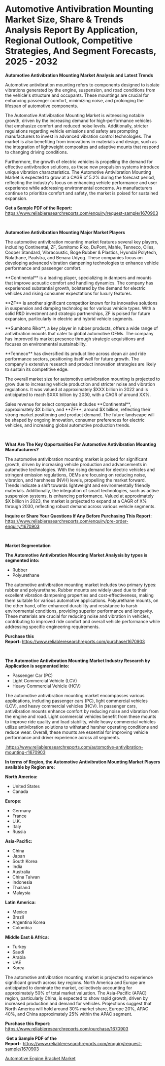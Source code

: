 <p><h1>Automotive Antivibration Mounting Market Size, Share & Trends Analysis Report By Application, Regional Outlook, Competitive Strategies, And Segment Forecasts, 2025 - 2032</h1></p><p><strong>Automotive Antivibration Mounting Market Analysis and Latest Trends</strong></p>
<p><p>Automotive antivibration mounting refers to components designed to isolate vibrations generated by the engine, suspension, and road conditions from the vehicle's structure and occupants. These mountings are crucial for enhancing passenger comfort, minimizing noise, and prolonging the lifespan of automotive components. </p><p>The Automotive Antivibration Mounting Market is witnessing notable growth, driven by the increasing demand for high-performance vehicles that emphasize comfort and reduced noise levels. Additionally, stricter regulations regarding vehicle emissions and safety are prompting manufacturers to invest in advanced vibration control technologies. The market is also benefiting from innovations in materials and design, such as the integration of lightweight composites and adaptive mounts that respond to changing driving conditions.</p><p>Furthermore, the growth of electric vehicles is propelling the demand for effective antivibration solutions, as these new propulsion systems introduce unique vibration characteristics. The Automotive Antivibration Mounting Market is expected to grow at a CAGR of 5.2% during the forecast period, reflecting the industry's focus on enhancing vehicle performance and user experience while addressing environmental concerns. As manufacturers continue to prioritize comfort and safety, the market is poised for sustained expansion.</p></p>
<p><strong>Get a Sample PDF of the Report:&nbsp;</strong> <a href="https://www.reliableresearchreports.com/enquiry/request-sample/1670903?utm_campaign=2219&utm_medium=2&utm_source=Github&utm_content=ia&utm_term=25032025&utm_id=automotive-antivibration-mounting">https://www.reliableresearchreports.com/enquiry/request-sample/1670903</a></p>
<p>&nbsp;</p>
<p><strong>Automotive Antivibration Mounting Major Market Players</strong></p>
<p><p>The automotive antivibration mounting market features several key players, including Continental, ZF, Sumitomo Riko, DuPont, Mahle, Tenneco, Oiles, Cooper Standard, Vibracoustic, Boge Rubber & Plastics, Hyundai Polytech, Nolathane, Paulstra, and Benara Udyog. These companies focus on developing advanced vibration dampening technologies to enhance vehicle performance and passenger comfort.</p><p>**Continental** is a leading player, specializing in dampers and mounts that improve acoustic comfort and handling dynamics. The company has experienced substantial growth, bolstered by the demand for electric vehicles and rising consumer expectations for luxury features.</p><p>**ZF** is another significant competitor known for its innovative solutions in suspension and damping technologies for various vehicle types. With a solid R&D investment and strategic partnerships, ZF is poised for future expansion, particularly in electric and hybrid vehicle segments.</p><p>**Sumitomo Riko**, a key player in rubber products, offers a wide range of antivibration mounts that cater to global automotive OEMs. The company has improved its market presence through strategic acquisitions and focuses on environmental sustainability.</p><p>**Tenneco** has diversified its product line across clean air and ride performance sectors, positioning itself well for future growth. The company's extensive research and product innovation strategies are likely to sustain its competitive edge.</p><p>The overall market size for automotive antivibration mounting is projected to grow due to increasing vehicle production and stricter noise and vibration regulations. It was valued at approximately $XXX billion in 2022 and is anticipated to reach $XXX billion by 2030, with a CAGR of around XX%.</p><p>Sales revenue for select companies includes **Continental**, approximately $X billion, and **ZF**, around $X billion, reflecting their strong market positioning and product demand. The future landscape will be shaped by ongoing innovation, consumer preferences for electric vehicles, and increasing global automotive production trends.</p></p>
<p>&nbsp;</p>
<p><strong>What Are The Key Opportunities For Automotive Antivibration Mounting Manufacturers?</strong></p>
<p><p>The automotive antivibration mounting market is poised for significant growth, driven by increasing vehicle production and advancements in automotive technologies. With the rising demand for electric vehicles and stringent emission regulations, OEMs are focusing on reducing noise, vibration, and harshness (NVH) levels, propelling the market forward. Trends indicate a shift towards lightweight and environmentally friendly materials. Additionally, the integration of smart technologies, such as active suspension systems, is enhancing performance. Valued at approximately $X billion in 2023, the market is projected to expand at a CAGR of X% through 2030, reflecting robust demand across various vehicle segments.</p></p>
<p><strong>Inquire or Share Your Questions If Any Before Purchasing This Report:</strong> <a href="https://www.reliableresearchreports.com/enquiry/pre-order-enquiry/1670903?utm_campaign=2219&utm_medium=2&utm_source=Github&utm_content=ia&utm_term=25032025&utm_id=automotive-antivibration-mounting">https://www.reliableresearchreports.com/enquiry/pre-order-enquiry/1670903</a></p>
<p>&nbsp;</p>
<p><strong>Market Segmentation</strong></p>
<p><strong>The Automotive Antivibration Mounting Market Analysis by types is segmented into:</strong></p>
<p><ul><li>Rubber</li><li>Polyurethane</li></ul></p>
<p><p>The automotive antivibration mounting market includes two primary types: rubber and polyurethane. Rubber mounts are widely used due to their excellent vibration dampening properties and cost-effectiveness, making them suitable for various automotive applications. Polyurethane mounts, on the other hand, offer enhanced durability and resistance to harsh environmental conditions, providing superior performance and longevity. These materials are crucial for reducing noise and vibration in vehicles, contributing to improved ride comfort and overall vehicle performance while addressing specific engineering requirements.</p></p>
<p><strong>Purchase this Report:&nbsp;</strong><a href="https://www.reliableresearchreports.com/purchase/1670903?utm_campaign=2219&utm_medium=2&utm_source=Github&utm_content=ia&utm_term=25032025&utm_id=automotive-antivibration-mounting">https://www.reliableresearchreports.com/purchase/1670903</a></p>
<p>&nbsp;</p>
<p><strong>The Automotive Antivibration Mounting Market Industry Research by Application is segmented into:</strong></p>
<p><ul><li>Passenger Car (PC)</li><li>Light Commercial Vehicle (LCV)</li><li>Heavy Commercial Vehicle (HCV)</li></ul></p>
<p><p>The automotive antivibration mounting market encompasses various applications, including passenger cars (PC), light commercial vehicles (LCV), and heavy commercial vehicles (HCV). In passenger cars, antivibration mounts enhance comfort by reducing noise and vibration from the engine and road. Light commercial vehicles benefit from these mounts to improve ride quality and load stability, while heavy commercial vehicles utilize antivibration solutions to withstand harsher operating conditions and reduce wear. Overall, these mounts are essential for improving vehicle performance and driver experience across all segments.</p></p>
<p><a href="https://www.reliableresearchreports.com/automotive-antivibration-mounting-r1670903?utm_campaign=2219&utm_medium=2&utm_source=Github&utm_content=ia&utm_term=25032025&utm_id=automotive-antivibration-mounting">&nbsp;https://www.reliableresearchreports.com/automotive-antivibration-mounting-r1670903</a></p>
<p><strong>In terms of Region, the Automotive Antivibration Mounting Market Players available by Region are:</strong></p>
<p>
    <p> <strong> North America: </strong>
        <ul>
            <li>United States</li>
            <li>Canada</li>
        </ul>
        </p> 
    <p> <strong> Europe: </strong>
        <ul>
            <li>Germany</li>
            <li>France</li>
            <li>U.K.</li>
            <li>Italy</li>
            <li>Russia</li>
        </ul>
        </p> 
    <p> <strong> Asia-Pacific: </strong>
        <ul>
            <li>China</li>
            <li>Japan</li>
            <li>South Korea</li>
            <li>India</li>
            <li>Australia</li>
            <li>China Taiwan</li>
            <li>Indonesia</li>
            <li>Thailand</li>
            <li>Malaysia</li>
        </ul>
        </p> 
    <p> <strong> Latin America: </strong>
        <ul>
            <li>Mexico</li>
            <li>Brazil</li>
            <li>Argentina Korea</li>
            <li>Colombia</li>
        </ul>
        </p> 
    <p> <strong> Middle East & Africa: </strong>
        <ul>
            <li>Turkey</li>
            <li>Saudi</li>
            <li>Arabia</li>
            <li>UAE</li>
            <li>Korea</li>
        </ul>
    </p>
    </p>
<p><p>The automotive antivibration mounting market is projected to experience significant growth across key regions. North America and Europe are anticipated to dominate the market, collectively accounting for approximately 50% of total market valuation. The Asia-Pacific (APAC) region, particularly China, is expected to show rapid growth, driven by increased production and demand for vehicles. Projections suggest that North America will hold around 30% market share, Europe 20%, APAC 40%, and China approximately 25% within the APAC segment.</p></p>
<p><strong>Purchase this Report: </strong><a href="https://www.reliableresearchreports.com/purchase/1670903?utm_campaign=2219&utm_medium=2&utm_source=Github&utm_content=ia&utm_term=25032025&utm_id=automotive-antivibration-mounting">https://www.reliableresearchreports.com/purchase/1670903</a></p>
<p>&nbsp;<strong>Get a Sample PDF of the Report:&nbsp;&nbsp;</strong><a href="https://www.reliableresearchreports.com/enquiry/request-sample/1670903?utm_campaign=2219&utm_medium=2&utm_source=Github&utm_content=ia&utm_term=25032025&utm_id=automotive-antivibration-mounting">https://www.reliableresearchreports.com/enquiry/request-sample/1670903</a></p>
<p><strong></strong></p>
<p><p><a href="https://github.com/MariaWashington76/Market-Research-Report-List-2/blob/main/automotive-engine-bracket-market.md?utm_campaign=2219&utm_medium=2&utm_source=Github&utm_content=ia&utm_term=25032025&utm_id=automotive-antivibration-mounting">Automotive Engine Bracket Market</a></p></p>